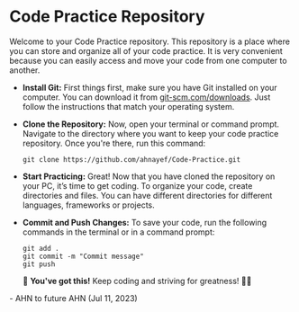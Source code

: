 # Code Practice Repository

Welcome to your Code Practice repository. This repository is a place where you can store and organize all of your code practice. It is very convenient because you can easily access and move your code from one computer to another.

- **Install Git:** First things first, make sure you have Git installed on your computer. You can download it from [git-scm.com/downloads](https://git-scm.com/downloads). Just follow the instructions that match your operating system.

- **Clone the Repository:** Now, open your terminal or command prompt. Navigate to the directory where you want to keep your code practice repository. Once you're there, run this command:

   ```shell
   git clone https://github.com/ahnayef/Code-Practice.git
    ```
- **Start Practicing:** Great! Now that you have cloned the repository on your PC, it’s time to get coding. To organize your code, create directories and files. You can have different directories for different languages, frameworks or projects.

- **Commit and Push Changes:** To save your code, run the following commands in the terminal or in a command prompt:

    ```shell
    git add .
    git commit -m "Commit message"
    git push
    ```
    🚀 **You've got this!** Keep coding and striving for greatness! 👨‍💻

\- AHN to future AHN
  (Jul 11, 2023)

